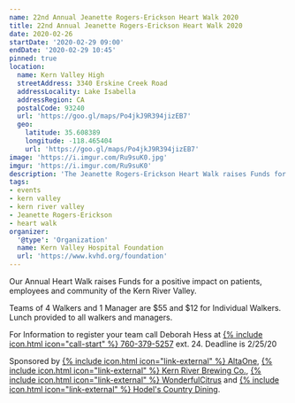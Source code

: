 ```yaml
---
name: 22nd Annual Jeanette Rogers-Erickson Heart Walk 2020
title: 22nd Annual Jeanette Rogers-Erickson Heart Walk 2020
date: 2020-02-26
startDate: '2020-02-29 09:00'
endDate: '2020-02-29 10:45'
pinned: true
location:
  name: Kern Valley High
  streetAddress: 3340 Erskine Creek Road
  addressLocality: Lake Isabella
  addressRegion: CA
  postalCode: 93240
  url: 'https://goo.gl/maps/Po4jkJ9R394jizEB7'
  geo:
    latitude: 35.608389
    longitude: -118.465404
    url: 'https://goo.gl/maps/Po4jkJ9R394jizEB7'
image: 'https://i.imgur.com/Ru9suK0.jpg'
imgur: 'https://i.imgur.com/Ru9suK0'
description: 'The Jeanette Rogers-Erickson Heart Walk raises Funds for a positive impact on patients, employees and community of the Kern River Valley.'
tags:
- events
- kern valley
- kern river valley
- Jeanette Rogers-Erickson
- heart walk
organizer:
  '@type': 'Organization'
  name: Kern Valley Hospital Foundation
  url: 'https://www.kvhd.org/foundation'
---
```

Our Annual Heart Walk raises Funds for a positive impact on patients, employees
and community of the Kern River Valley.

Teams of 4 Walkers and 1 Manager are $55 and $12 for Individual Walkers. Lunch
provided to all walkers and managers.

For Information to register your team call Deborah Hess at [{% include icon.html icon="call-start" %} 760-379-5257](tel:+1-760-379-5257) ext. 24.
Deadline is <time datetime="2020-02-25">2/25/20</time>

Sponsored by [{% include icon.html icon="link-external" %} AltaOne](https://altaone.org/),
[{% include icon.html icon="link-external" %} Kern River Brewing Co.](https://kernriverbrewing.com/),
[{% include icon.html icon="link-external" %} WonderfulCitrus](https://www.wonderfulcitrus.com/)
and [{% include icon.html icon="link-external" %} Hodel's Country Dining](https://hodels.com/).
